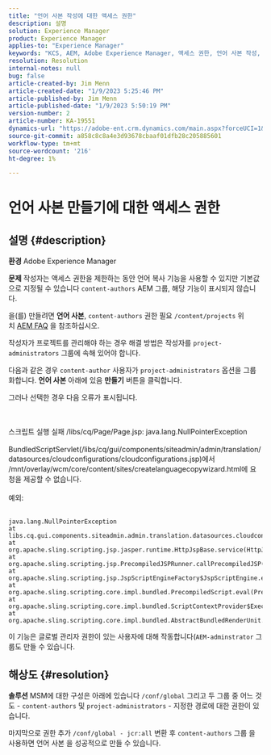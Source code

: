 ```yaml
---
title: "언어 사본 작성에 대한 액세스 권한"
description: 설명
solution: Experience Manager
product: Experience Manager
applies-to: "Experience Manager"
keywords: "KCS, AEM, Adobe Experience Manager, 액세스 권한, 언어 사본 작성, 문제 해결"
resolution: Resolution
internal-notes: null
bug: false
article-created-by: Jim Menn
article-created-date: "1/9/2023 5:25:46 PM"
article-published-by: Jim Menn
article-published-date: "1/9/2023 5:50:19 PM"
version-number: 2
article-number: KA-19551
dynamics-url: "https://adobe-ent.crm.dynamics.com/main.aspx?forceUCI=1&pagetype=entityrecord&etn=knowledgearticle&id=0da55ba1-4290-ed11-aad1-6045bd0067ea"
source-git-commit: a858c8c8a4e3d93678cbaaf01dfb28c205885601
workflow-type: tm+mt
source-wordcount: '216'
ht-degree: 1%

---
```


# 언어 사본 만들기에 대한 액세스 권한

## 설명 {#description}


<b>환경</b>
Adobe Experience Manager

<b>문제</b>
작성자는 액세스 권한을 제한하는 동안 언어 복사 기능을 사용할 수 있지만 기본값으로 지정될 수 있습니다 `content-authors` AEM 그룹, 해당 기능이 표시되지 않습니다.

을(를) 만들려면 <b>언어 사본</b>, `content-authors` 권한 필요 `/content/projects` 위치 [AEM FAQ](https://experienceleague.adobe.com/docs/experience-manager-65/administering/introduction/aem-faqs.html?lang=en) 을 참조하십시오.

작성자가 프로젝트를 관리해야 하는 경우 해결 방법은 작성자를 `project-administrators` 그룹에 속해 있어야 합니다.

다음과 같은 경우 `content-author` 사용자가 `project-administrators` 옵션을 그룹화합니다. <b>언어 사본</b> 아래에 있음 <b>만들기</b> 버튼을 클릭합니다.

그러나 선택한 경우 다음 오류가 표시됩니다.


<br><br>스크립트 실행 실패 /libs/cq/Page/Page.jsp: java.lang.NullPointerException<br><br>
BundledScriptServlet(/libs/cq/gui/components/siteadmin/admin/translation/datasources/cloudconfigurations/cloudconfigurations.jsp)에서 /mnt/overlay/wcm/core/content/sites/createlanguagecopywizard.html에 요청을 제공할 수 없습니다.
<br><br>예외:<br><br>

```
java.lang.NullPointerException
at libs.cq.gui.components.siteadmin.admin.translation.datasources.cloudconfigurations.cloudconfigurations__002e__jsp._jspService(cloudconfigurations__002e__jsp.java:183)
at org.apache.sling.scripting.jsp.jasper.runtime.HttpJspBase.service(HttpJspBase.java:70)
at org.apache.sling.scripting.jsp.PrecompiledJSPRunner.callPrecompiledJSP(PrecompiledJSPRunner.java:72)
at org.apache.sling.scripting.jsp.JspScriptEngineFactory$JspScriptEngine.eval(JspScriptEngineFactory.java:583)
at org.apache.sling.scripting.core.impl.bundled.PrecompiledScript.eval(PrecompiledScript.java:56)
at org.apache.sling.scripting.core.impl.bundled.ScriptContextProvider$ExecutableContext.eval(ScriptContextProvider.java:170)
at org.apache.sling.scripting.core.impl.bundled.AbstractBundledRenderUnit.eval(AbstractBundledRenderUnit.java:135)
```




이 기능은 글로벌 관리자 권한이 있는 사용자에 대해 작동합니다(`AEM-adminstrator` 그룹도 만들 수 있습니다.


## 해상도 {#resolution}


<b>솔루션</b>
MSM에 대한 구성은 아래에 있습니다 `/conf/global` 그리고 두 그룹 중 어느 것도 - `content-authors` 및 `project-administrators` - 지정한 경로에 대한 권한이 있습니다.

마지막으로 권한 추가 `/conf/global - jcr:all` 변환 후 `content-authors` 그룹 을 사용하면 언어 사본 을 성공적으로 만들 수 있습니다.
